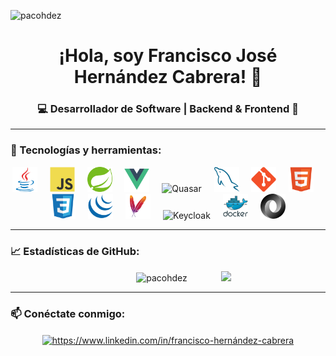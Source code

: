 <p align="left"> <img src="https://komarev.com/ghpvc/?username=pacohdez&label=Profile%20views&color=0e75b6&style=flat" alt="pacohdez" /> </p>

<h1 align="center">¡Hola, soy Francisco José Hernández Cabrera! 👋</h1>
<h3 align="center">💻 Desarrollador de Software | Backend & Frontend 🚀 </h3>

---

### 🚀 Tecnologías y herramientas:
<div align="center">
  
  <img src="https://raw.githubusercontent.com/devicons/devicon/master/icons/java/java-original.svg" alt="Java" title="Java" width="40" height="40"/>
  <img width="12" />
  <img src="https://raw.githubusercontent.com/devicons/devicon/master/icons/javascript/javascript-original.svg" alt="JavaScript" title="JavaScript" width="40" height="40"/>
  <img width="12" />
  <img src="https://raw.githubusercontent.com/devicons/devicon/master/icons/spring/spring-original.svg" alt="Spring Boot" title="Spring Boot" width="40" height="40"/>
  <img width="12" />
  <img src="https://raw.githubusercontent.com/devicons/devicon/master/icons/vuejs/vuejs-original.svg" alt="Vue.js" title="Vue.js" width="40" height="40"/>
  <img width="12" />
  <img src="https://cdn.quasar.dev/logo/svg/quasar-logo.svg" alt="Quasar" title="Quasar" width="40" height="40"/>
  <img width="12" />
  <img src="https://raw.githubusercontent.com/devicons/devicon/master/icons/mysql/mysql-original.svg" alt="MySQL" title="MySQL" width="40" height="40"/>
  <img width="12" />
  <img src="https://raw.githubusercontent.com/devicons/devicon/master/icons/git/git-original.svg" alt="Git" title="Git" width="40" height="40"/>
  <img width="12" />
  <img src="https://raw.githubusercontent.com/devicons/devicon/master/icons/html5/html5-original.svg" alt="HTML" title="HTML" width="40" height="40"/>
  <img width="12" />
  <img src="https://raw.githubusercontent.com/devicons/devicon/master/icons/css3/css3-original.svg" alt="CSS" title="CSS" width="40" height="40"/>
  <img width="12" />
  <img src="https://raw.githubusercontent.com/devicons/devicon/master/icons/jquery/jquery-original.svg" alt="jQuery" title="jQuery" width="40" height="40"/>
  <img width="12" />
  <img src="https://raw.githubusercontent.com/devicons/devicon/master/icons/maven/maven-original.svg" alt="Maven" title="Maven" width="40" height="40"/>
  <img width="12" />
  <img src="https://design.jboss.org/keycloak/logo/images/keycloak_icon_512px.png" alt="Keycloak" title="Keycloak" width="40" height="40"/>
  <img width="12" />
  <img src="https://raw.githubusercontent.com/devicons/devicon/master/icons/docker/docker-original-wordmark.svg" alt="Docker" title="Docker" width="40" height="40"/>
  <img width="12" />
  <img src="https://raw.githubusercontent.com/github/explore/main/topics/json/json.png" alt="JSON" title="JSON" width="40" height="40"/>
</div>

---

### 📈 Estadísticas de GitHub:
<p align="center">
  <img src="https://github-readme-stats.vercel.app/api/top-langs?username=pacohdez&show_icons=true&locale=en&layout=compact&theme=radical" alt="pacohdez" height="150" hspace="50" />
  <img src="https://github-readme-stats.vercel.app/api?username=pacohdez&show_icons=true&theme=radical" height="150" />
</p>

---

### 📫 Conéctate conmigo:
<p align="center">
<a href="https://www.linkedin.com/in/francisco-hernández-cabrera" target="_blank"><img align="center" src="https://raw.githubusercontent.com/rahuldkjain/github-profile-readme-generator/master/src/images/icons/Social/linked-in-alt.svg" alt="https://www.linkedin.com/in/francisco-hernández-cabrera" height="40" width="50" />
</p>

